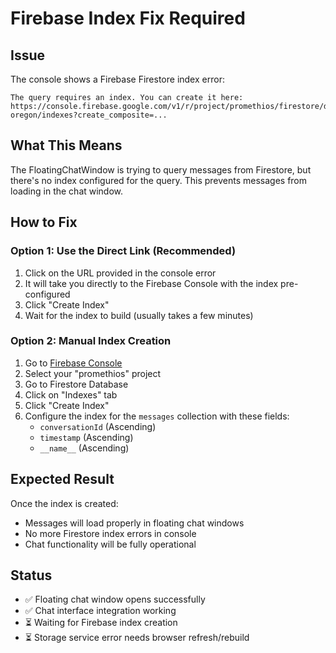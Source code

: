 # Firebase Index Fix Required

## Issue
The console shows a Firebase Firestore index error:

```
The query requires an index. You can create it here: https://console.firebase.google.com/v1/r/project/promethios/firestore/databases/promethios-oregon/indexes?create_composite=...
```

## What This Means
The FloatingChatWindow is trying to query messages from Firestore, but there's no index configured for the query. This prevents messages from loading in the chat window.

## How to Fix

### Option 1: Use the Direct Link (Recommended)
1. Click on the URL provided in the console error
2. It will take you directly to the Firebase Console with the index pre-configured
3. Click "Create Index"
4. Wait for the index to build (usually takes a few minutes)

### Option 2: Manual Index Creation
1. Go to [Firebase Console](https://console.firebase.google.com)
2. Select your "promethios" project
3. Go to Firestore Database
4. Click on "Indexes" tab
5. Click "Create Index"
6. Configure the index for the `messages` collection with these fields:
   - `conversationId` (Ascending)
   - `timestamp` (Ascending)
   - `__name__` (Ascending)

## Expected Result
Once the index is created:
- Messages will load properly in floating chat windows
- No more Firestore index errors in console
- Chat functionality will be fully operational

## Status
- ✅ Floating chat window opens successfully
- ✅ Chat interface integration working
- ⏳ Waiting for Firebase index creation
- ⏳ Storage service error needs browser refresh/rebuild

